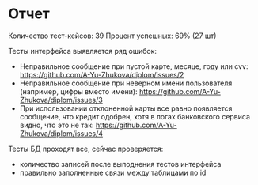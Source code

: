 # Отчет
Количество тест-кейсов: 39
Процент успешных: 69% (27 шт)

Тесты интерфейса выявляется ряд ошибок:
- Неправильное сообщение при пустой карте, месяце, году или cvv: https://github.com/A-Yu-Zhukova/diplom/issues/2
- Неправильное сообщение при неверном имени пользователя (например, цифры вместо имени): https://github.com/A-Yu-Zhukova/diplom/issues/3
- При использовании отклоненной карты все равно появляется сообщение, что кредит одобрен, хотя в логах банковского сервиса видно, что это не так: https://github.com/A-Yu-Zhukova/diplom/issues/4

Тесты БД проходят все, сейчас проверяется:
- количество записей после выподнения тестов интерфейса
- правильно заполненные связи между таблицами по id

  